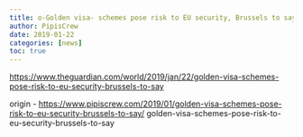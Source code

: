 ```yaml
---
title: o-Golden visa- schemes pose risk to EU security, Brussels to say
author: PipisCrew
date: 2019-01-22
categories: [news]
toc: true
---
```


https://www.theguardian.com/world/2019/jan/22/golden-visa-schemes-pose-risk-to-eu-security-brussels-to-say

origin - https://www.pipiscrew.com/2019/01/golden-visa-schemes-pose-risk-to-eu-security-brussels-to-say/ golden-visa-schemes-pose-risk-to-eu-security-brussels-to-say